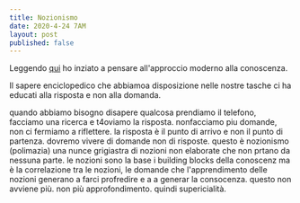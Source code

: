 ```yaml
---
title: Nozionismo
date: 2020-4-24 7AM
layout: post
published: false
---
```


Leggendo [qui](http://austinkleon.com/2020/04/21/to-wonder-rather-than-know/) ho inziato a pensare all'approccio moderno alla conoscenza.

Il sapere enciclopedico che abbiamoa disposizione nelle nostre tasche ci ha educati alla risposta e non alla domanda.

quando abbiamo bisogno disapere qualcosa prendiamo il telefono, facciamo una ricerca e t4oviamo la risposta. nonfacciamo piu domande, non ci fermiamo a riflettere. la risposta è il punto di arrivo e non il punto di partenza.
dovremo vivere di domande non di risposte.
questo è nozionismo (polimazia) una nunce grigiastra di nozioni non elaborate che non prtano da nessuna parte.
le nozioni sono la base i building blocks della conoscenz ma è la correlazione tra le nozioni, le domande che l'apprendimento delle nozioni generano a farci profredire e a a generar la consocenza. questo non avviene più. non più approfondimento. quindi supericialità.
